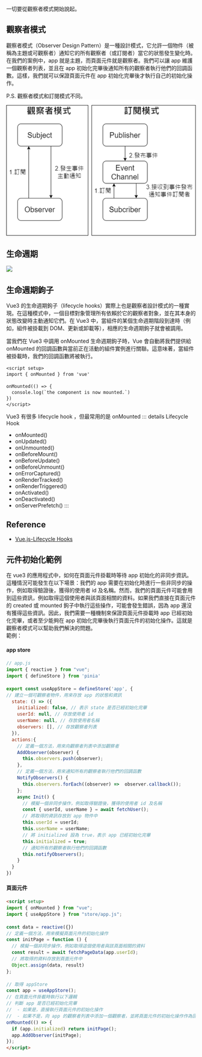 一切要從觀察者模式開始說起。
## 觀察者模式
觀察者模式（Observer Design Pattern）是一種設計模式，它允許一個物件（被稱為主題或可觀察者）通知它的所有觀察者（或訂閱者）當它的狀態發生變化時。在我們的案例中，app 就是主題，而頁面元件就是觀察者。我們可以讓 app 維護一個觀察者列表，並且在 app 初始化完畢後通知所有的觀察者執行他們的回調函數。這樣，我們就可以保證頁面元件在 app 初始化完畢後才執行自己的初始化操作。

P.S. 觀察者模式和訂閱模式不同。
![](/observer.png)

## 生命週期
![](https://vuejs.org/assets/lifecycle.16e4c08e.png)
## 生命週期鉤子
Vue3 的生命週期鉤子（lifecycle hooks）實際上也是觀察者設計模式的一種實現。在這種模式中，一個目標對象管理所有依賴於它的觀察者對象，並在其本身的狀態改變時主動通知它們。在 Vue3 中，當組件的某個生命週期階段到達時（例如，組件被掛載到 DOM、更新或卸載等），相應的生命週期鉤子就會被調用。

當我們在 Vue3 中調用 onMounted 生命週期鉤子時，Vue 會自動將我們提供給 onMounted 的回調函數與當前正在活動的組件實例進行關聯。這意味著，當組件被掛載時，我們的回調函數將被執行。
```vue
<script setup>
import { onMounted } from 'vue'

onMounted(() => {
  console.log(`the component is now mounted.`)
})
</script>
```

Vue3 有很多 lifecycle hook ，但最常用的是 onMounted
::: details Lifecycle Hook
- onMounted()
- onUpdated()
- onUnmounted()
- onBeforeMount()
- onBeforeUpdate()
- onBeforeUnmount()
- onErrorCaptured()
- onRenderTracked()
- onRenderTriggered()
- onActivated()
- onDeactivated()
- onServerPrefetch()
:::

## Reference
- [Vue.js-Lifecycle Hooks](https://vuejs.org/guide/essentials/lifecycle.html)

## 元件初始化範例
在 vue3 的應用程式中，如何在頁面元件掛載時等待 app 初始化的非同步資訊。這種情況可能發生在以下場景：我們的 app 需要在初始化時進行一些非同步的操作，例如取得驗證後，獲得的使用者 id 及名稱。然而，我們的頁面元件可能會用到這些資訊，例如取得這個使用者與該頁面相關的資料。如果我們直接在頁面元件的 created 或 mounted 鉤子中執行這些操作，可能會發生錯誤，因為 app 還沒有獲得這些資訊。因此，我們需要一種機制來保證頁面元件掛載時 app 已經初始化完畢，或者至少能夠在 app 初始化完畢後執行頁面元件的初始化操作。這就是觀察者模式可以幫助我們解決的問題。  
範例：
#### app store
```js
// app.js
import { reactive } from "vue";
import { defineStore } from 'pinia'

export const useAppStore = defineStore('app', {
// 建立一個可觀察者物件，用來存放 app 的狀態和資訊
  state: () => ({
	initialized: false, // 表示 state 是否已經初始化完畢
	userId: null, // 存放使用者 id
	userName: null, // 存放使用者名稱
	observers: [], // 存放觀察者列表
  }),
  actions:{
    // 定義一個方法，用來向觀察者列表中添加觀察者
	AddObserver(observer) {
      this.observers.push(observer);
    },
    // 定義一個方法，用來通知所有的觀察者執行他們的回調函數
	NotifyObservers() {
      this.observers.forEach((observer) =>  observer.callback());
    };
	async Init() {
      // 模擬一個非同步操作，例如取得驗證後，獲得的使用者 id 及名稱
      const { userId, userName } = await fetchUser();
      // 將取得的資訊存放到 app 物件中
      this.userId = userId;
      this.userName = userName;
      // 將 initialized 設為 true，表示 app 已經初始化完畢
      this.initialized = true;
      // 通知所有的觀察者執行他們的回調函數
      this.notifyObservers();
    }
  }
})
```

#### 頁面元件
```html
<script setup>
import { onMounted } from "vue";
import { useAppStore } from "store/app.js";

const data = reactive({})
// 定義一個方法，用來模擬頁面元件的初始化操作
const initPage = function () {
  // 模擬一個非同步操作，例如取得這個使用者與該頁面相關的資料
  const result = await fetchPageData(app.userId);
  // 將取得的資料存放到頁面元件中
  Object.assign(data, result)
};

// 取得 appStore
const app = useAppStore();
// 在頁面元件掛載時執行以下邏輯
// 判斷 app 是否已經初始化完畢 
//  - 如果是，直接執行頁面元件的初始化操作
//  - 如果不是，向 app 的觀察者列表中添加一個觀察者，並將頁面元件的初始化操作作為回調函數傳入
onMounted(() => {
  if (app.initialized) return initPage();
  app.AddObserver(initPage);
});
</script>
```

